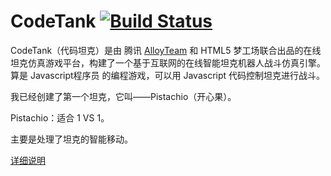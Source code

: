 CodeTank [![Build Status](https://travis-ci.org/AlphaBao/codetank.svg)](https://travis-ci.org/AlphaBao/codetank/)
========

CodeTank（代码坦克）是由 腾讯 [AlloyTeam](http://codetank.alloyteam.com/) 和 HTML5 梦工场联合出品的在线坦克仿真游戏平台，构建了一个基于互联网的在线智能坦克机器人战斗仿真引擎。算是 Javascript程序员 的编程游戏，可以用 Javascript 代码控制坦克进行战斗。

我已经创建了第一个坦克，它叫——Pistachio（开心果）。

Pistachio：适合 1 VS 1。

主要是处理了坦克的智能移动。

[详细说明](http://tianfangye.com/2014/01/05/codetank-pistachio/)
